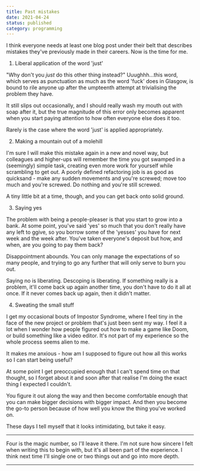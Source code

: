 ```yaml
---
title: Past mistakes
date: 2021-04-24
status: published
category: programming
---
```


I think everyone needs at least one blog post under their belt that describes mistakes they've previously made in their careers. Now is the time for me.

1. Liberal application of the word 'just'

"Why don't you _just_ do this other thing instead?" Uuughhh...this word, which serves as punctuation as much as the word 'fuck' does in Glasgow, is bound to rile anyone up after the umpteenth attempt at trivialising the problem they have.

It still slips out occasionally, and I should really wash my mouth out with soap after it, but the true magnitude of this error only becomes apparent when you start paying attention to how often everyone else does it too.

Rarely is the case where the word 'just' is applied appropriately.

2. Making a mountain out of a molehill

I'm sure I will make this mistake again in a new and novel way, but colleagues and higher-ups will remember the time you got swamped in a (seemingly) simple task, creating even more work for yourself while scrambling to get out. A poorly defined refactoring job is as good as quicksand - make any sudden movements and you're screwed; move too much and you're screwed. Do nothing and you're still screwed.

A tiny little bit at a time, though, and you can get back onto solid ground.

3. Saying yes

The problem with being a people-pleaser is that you start to grow into a bank. At some point, you've said 'yes' so much that you don't really have any left to ggive, so you borrow some of the 'yesses' you have for next week and the week after. You've taken everyone's deposit but how, and when, are you going to pay them back?

Disappointment abounds. You can only manage the expectations of so many people, and trying to go any further that will only serve to burn you out.

Saying no is liberating. Descoping is liberating. If something really is a problem, it'll come back up again another time, you don't have to do it all at once. If it never comes back up again, then it didn't matter.

4. Sweating the small stuff

I get my occasional bouts of Impostor Syndrome, where I feel tiny in the face of the new project or problem that's just been sent my way. I feel it a lot when I wonder how people figured out how to make a game like Doom, or build something like a video editor. It's not part of my experience so the whole process seems alien to me.

It makes me anxious - how am I supposed to figure out how all this works so I can start being useful?

At some point I get preoccupied enough that I can't spend time on that thought, so I forget about it and soon after that realise I'm doing the exact thing I expected I couldn't.

You figure it out along the way and then become comfortable enough that you can make bigger decisions with bigger impact. And then you become the go-to person because of how well you know the thing you've worked on.

These days I tell myself that it looks intimidating, but take it easy.

---

Four is the magic number, so I'll leave it there. I'm not sure how sincere I felt when writing this to begin with, but it's all been part of the experience. I think next time I'll single one or two things out and go into more depth.

---
